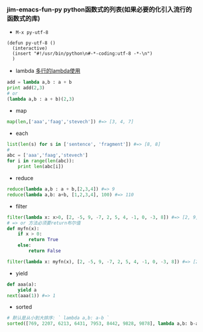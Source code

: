 ### jim-emacs-fun-py python函数式的列表(如果必要的化引入流行的函数式的库)
* `M-x py-utf-8`
```emacs-lisp
(defun py-utf-8 ()
  (interactive)
  (insert "#!/usr/bin/python\n#-*-coding:utf-8 -*-\n")
  )
```
* lambda [多行的lambda使用](./python_lambda_multiline.py)
```py
add = lambda a,b : a + b
print add(2,3)
# or 
(lambda a,b : a + b)(2,3)
```
* map
```py
map(len,['aaa','faag','stevech']) #=> [3, 4, 7]
```
* each 
```py
list(len(s) for s in ['sentence', 'fragment']) #=> [8, 8]
#
abc = ['aaa','faag','stevech']
for i in range(len(abc)):
    print len(abc[i])
```
* reduce
```py
reduce(lambda a,b : a + b,[2,3,4]) #=> 9
reduce(lambda a,b: a+b, [1,2,3,4], 100) #=> 110
```
* filter
```py
filter(lambda x: x>0, [2, -5, 9, -7, 2, 5, 4, -1, 0, -3, 8]) #=> [2, 9, 2, 5, 4, 8]
# => or 方法必须要return布尔值
def myfn(x):
    if x > 0:
        return True
    else:
        return False

filter(lambda x: myfn(x), [2, -5, 9, -7, 2, 5, 4, -1, 0, -3, 8]) #=> [2, 9, 2, 5, 4, 8]
```
* yield
```py
def aaa(a):
    yield a
next(aaa(1)) #=> 1
```
* sorted
```py
# 默认是从小到大排序: ` lambda a,b: a-b `
sorted([769, 2207, 6213, 6431, 7953, 8442, 9828, 9878], lambda a,b: b-a) #=> [9878, 9828, 8442, 7953, 6431, 6213, 2207, 769]
```
